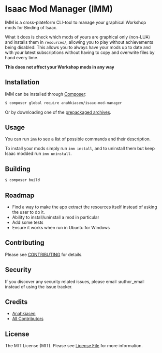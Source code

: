 # Isaac Mod Manager (IMM)

IMM is a cross-plateform CLI-tool to manage your graphical Workshop mods for Binding of Isaac.

What it does is check which mods of yours are graphical only (non-LUA) and installs them in `resources/`, allowing you to play without achievements being disabled.
This allows you to always have your mods up to date and with your latest subscriptions without having to copy and overwrite files by hand every time.

**This does not affect your Workshop mods in any way**

## Installation

IMM can be installed through [Composer](https://getcomposer.org/):

```bash
$ composer global require anahkiasen/isaac-mod-manager
```

Or by downloading one of the [prepackaged archives](https://github.com/Anahkiasen/isaac-mod-manager/releases).

## Usage

You can run `imm` to see a list of possible commands and their description. 

To install your mods simply run `imm install`, and to uninstall them but keep Isaac modded run `imm uninstall`.

## Building

``` bash
$ composer build
```

## Roadmap

- Find a way to make the app extract the resources itself instead of asking the user to do it.
- Ability to install/uninstall a mod in particular
- Add some tests
- Ensure it works when run in Ubuntu for Windows

## Contributing

Please see [CONTRIBUTING](CONTRIBUTING.md) for details.

## Security

If you discover any security related issues, please email :author_email instead of using the issue tracker.

## Credits

- [Anahkiasen](https://github.com/Anahkiasen)
- [All Contributors](https://github.com/rocketeers/rocketeer/contributors)

## License

The MIT License (MIT). Please see [License File](LICENSE) for more information.